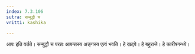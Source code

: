 ```yaml
---
index: 7.3.106
sutra: सम्बुद्धौ च
vritti: kashika

---
```

आपः इति वर्तते। सम्बुद्धौ च परतः आबन्तस्य अङ्गस्य एत्वं भवति। हे खट्वे। हे बहुराजे। हे कारीषगन्ध्ये।